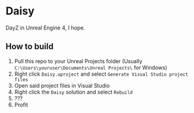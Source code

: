 # Daisy

DayZ in Unreal Engine 4, I hope.

## How to build
1. Pull this repo to your Unreal Projects folder (Usually `C:\Users\youruser\Documents\Unreal Projects\` for Windows)
2. Right click `Daisy.uproject` and select `Generate Visual Studio project files`
3. Open said project files in Visual Studio
4. Right click the `Daisy` solution and select `Rebuild`
5. ???
6. Profit
